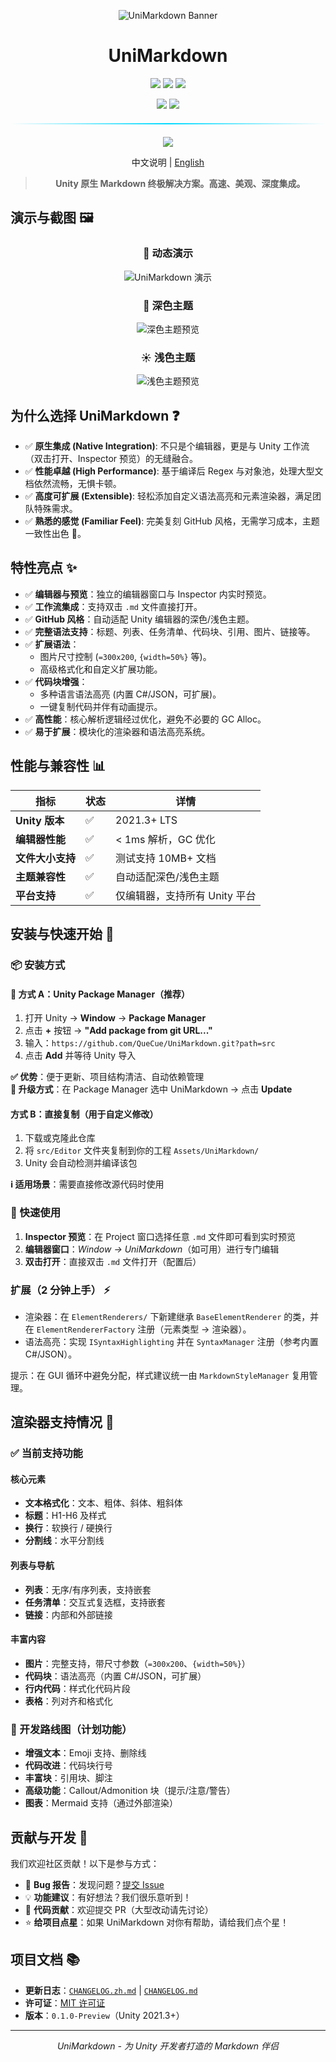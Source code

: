 <div align="center">

![UniMarkdown Banner](https://capsule-render.vercel.app/api?type=waving&color=gradient&height=120&text=UniMarkdown&fontAlign=50&fontAlignY=35&fontSize=40&animation=fadeIn)

# UniMarkdown
<p>
  <img src="https://img.shields.io/badge/Unity-2021.3%2B-4ecdc4?style=for-the-badge&logo=unity&logoColor=white&labelColor=1a1a2e"/>
  <img src="https://img.shields.io/badge/Editor-Extension-ff6b6b?style=for-the-badge&logo=unity&logoColor=white&labelColor=1a1a2e"/>
    <a href="LICENSE"><img src="https://img.shields.io/badge/License-MIT-yellow?style=for-the-badge&logoColor=white&labelColor=1a1a2e"/></a>
</p>
<p>
  <img src="https://img.shields.io/badge/C%23-Editor%20Tools-7289da?style=for-the-badge&logo=.Net&logoColor=white&labelColor=1a1a2e"/>
  <a href="https://unity.com"><img src="https://img.shields.io/badge/Made%20with-Unity-07c160?style=for-the-badge&logo=unity&logoColor=white&labelColor=1a1a2e"/></a>
</p>

<div align="center">
  <div style="width: 100%; height: 2px; margin: 20px 0; background: linear-gradient(90deg, transparent, #00d9ff, transparent);"></div>
</div>

<div align="center">
  <a href="#安装与快速开始-" style="text-decoration: none;">
    <img src="https://img.shields.io/badge/快速开始-通过%20UPM%20安装-00d9ff?style=for-the-badge&logo=unity&logoColor=white&labelColor=1a1a2e">
  </a>
</div>

<p/>
<p/>

<!-- Language Switch -->
中文说明 | [English](./README.md)

> **Unity 原生 Markdown 终极解决方案。高速、美观、深度集成。**


</div>

<!-- 可在仓库创建后启用的动态徽章示例：请将 OWNER/REPO 替换为实际值
[![Stars](https://img.shields.io/github/stars/OWNER/REPO?style=social)](https://github.com/OWNER/REPO/stargazers)
[![Issues](https://img.shields.io/github/issues/OWNER/REPO)](https://github.com/OWNER/REPO/issues)
[![Last Commit](https://img.shields.io/github/last-commit/OWNER/REPO)](https://github.com/OWNER/REPO/commits)
[![Release](https://img.shields.io/github/v/release/OWNER/REPO)](https://github.com/OWNER/REPO/releases)
-->

## 演示与截图 🖼️

<div align="center">

### 🎥 动态演示
![UniMarkdown 演示](image/preview_zh.gif)

### 🌙 深色主题
![深色主题预览](image/preview-dark_zh.png)

### ☀️ 浅色主题  
![浅色主题预览](image/preview-light_zh.png)

</div>

## 为什么选择 UniMarkdown ❓

-   ✅ **原生集成 (Native Integration)**: 不只是个编辑器，更是与 Unity 工作流（双击打开、Inspector 预览）的无缝融合。
-   ✅ **性能卓越 (High Performance)**: 基于编译后 Regex 与对象池，处理大型文档依然流畅，无惧卡顿。
-   ✅ **高度可扩展 (Extensible)**: 轻松添加自定义语法高亮和元素渲染器，满足团队特殊需求。
-   ✅ **熟悉的感觉 (Familiar Feel)**: 完美复刻 GitHub 风格，无需学习成本，主题一致性出色 🎉。


## 特性亮点 ✨

-   ✅ **编辑器与预览**：独立的编辑器窗口与 Inspector 内实时预览。
-   ✅ **工作流集成**：支持双击 `.md` 文件直接打开。
-   ✅ **GitHub 风格**：自动适配 Unity 编辑器的深色/浅色主题。
-   ✅ **完整语法支持**：标题、列表、任务清单、代码块、引用、图片、链接等。
-   ✅ **扩展语法**：
    -   图片尺寸控制 (`=300x200`, `{width=50%}` 等)。
    -   高级格式化和自定义扩展功能。
-   ✅ **代码块增强**：
    -   多种语言语法高亮 (内置 C#/JSON，可扩展)。
    -   一键复制代码并伴有动画提示。
-   ✅ **高性能**：核心解析逻辑经过优化，避免不必要的 GC Alloc。
-   ✅ **易于扩展**：模块化的渲染器和语法高亮系统。

## 性能与兼容性 📊

<div align="center">

| 指标 | 状态 | 详情 |
|------|------|------|
| **Unity 版本** | ✅ | 2021.3+ LTS |
| **编辑器性能** | ✅ | < 1ms 解析，GC 优化 |
| **文件大小支持** | ✅ | 测试支持 10MB+ 文档 |
| **主题兼容性** | ✅ | 自动适配深色/浅色主题 |
| **平台支持** | ✅ | 仅编辑器，支持所有 Unity 平台 |

</div>

## 安装与快速开始 🚀

### 📦 安装方式

#### 🌟 方式 A：Unity Package Manager（推荐）

1. 打开 Unity → **Window** → **Package Manager**
2. 点击 **+** 按钮 → **"Add package from git URL..."**
3. 输入：`https://github.com/QueCue/UniMarkdown.git?path=src`
4. 点击 **Add** 并等待 Unity 导入

**✅ 优势**：便于更新、项目结构清洁、自动依赖管理  
**🔄 升级方式**：在 Package Manager 选中 UniMarkdown → 点击 **Update**

#### 方式 B：直接复制（用于自定义修改）

1. 下载或克隆此仓库
2. 将 `src/Editor` 文件夹复制到你的工程 `Assets/UniMarkdown/`
3. Unity 会自动检测并编译该包

**ℹ️ 适用场景**：需要直接修改源代码时使用

### 🎯 快速使用

1. **Inspector 预览**：在 Project 窗口选择任意 `.md` 文件即可看到实时预览
2. **编辑器窗口**：*Window → UniMarkdown*（如可用）进行专门编辑
3. **双击打开**：直接双击 `.md` 文件打开（配置后）

### 扩展（2 分钟上手） ⚡

-   渲染器：在 `ElementRenderers/` 下新建继承 `BaseElementRenderer` 的类，并在 `ElementRendererFactory` 注册（元素类型 → 渲染器）。
-   语法高亮：实现 `ISyntaxHighlighting` 并在 `SyntaxManager` 注册（参考内置 C#/JSON）。

提示：在 GUI 循环中避免分配，样式建议统一由 `MarkdownStyleManager` 复用管理。

## 渲染器支持情况 🎯

### ✅ 当前支持功能

#### 核心元素
- **文本格式化**：文本、粗体、斜体、粗斜体
- **标题**：H1-H6 及样式
- **换行**：软换行 / 硬换行
- **分割线**：水平分割线

#### 列表与导航
- **列表**：无序/有序列表，支持嵌套
- **任务清单**：交互式复选框，支持嵌套
- **链接**：内部和外部链接

#### 丰富内容
- **图片**：完整支持，带尺寸参数（`=300x200`、`{width=50%}`）
- **代码块**：语法高亮（内置 C#/JSON，可扩展）
- **行内代码**：样式化代码片段
- **表格**：列对齐和格式化

### 🚧 开发路线图（计划功能）
- **增强文本**：Emoji 支持、删除线
- **代码改进**：代码块行号
- **丰富块**：引用块、脚注
- **高级功能**：Callout/Admonition 块（提示/注意/警告）
- **图表**：Mermaid 支持（通过外部渲染）

## 贡献与开发 🤝

我们欢迎社区贡献！以下是参与方式：

- 🐛 **Bug 报告**：发现问题？[提交 Issue](https://github.com/QueCue/UniMarkdown/issues/new)
- 💡 **功能建议**：有好想法？我们很乐意听到！
- 🔧 **代码贡献**：欢迎提交 PR（大型改动请先讨论）
- ⭐ **给项目点星**：如果 UniMarkdown 对你有帮助，请给我们点个星！

## 项目文档 📚

- **更新日志**：[`CHANGELOG.zh.md`](./CHANGELOG.zh.md) | [`CHANGELOG.md`](./CHANGELOG.md)
- **许可证**：[MIT 许可证](./LICENSE)
- **版本**：`0.1.0-Preview`（Unity 2021.3+）

---

<div align="center">

*UniMarkdown - 为 Unity 开发者打造的 Markdown 伴侣*

</div>
